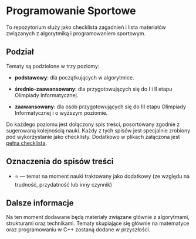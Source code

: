 # Programowanie Sportowe

To repozytorium służy jako checklista zagadnień i lista materiałów związanych z algorytmiką i programowaniem sportowym.

## Podział

Tematy są podzielone w trzy poziomy:

- **podstawowy**: dla początkujących w algorytmice.

- **średnio-zaawansowany**: dla przygotowujących się do I i II etapu Olimpiady Informatycznej.

- **zaawansowany**: dla osób przygotowujących się do III etapu Olimpiady Informatycznej i o wyższym poziomie.

Do każdego poziomu jest dołączony spis treści, posortowany zgodnie z sugerowaną kolejnością nauki.
Każdy z tych spisów jest specjalnie zrobiony pod wykorzystanie jako checklisty.
Dodatkowo w plikach załączona jest [pełna checklista](https://github.com/Matian37/programowanie-sportowe/blob/main/pelna_checklista.md).

## Oznaczenia do spisów treści

- ⭐ — temat na moment nauki traktowany jako dodatkowy (ze względu na trudność, przydatność lub inny czynnik)

## Dalsze informacje

Na ten moment dodawane będą materiały związane głównie z algorytmami, strukturami oraz technikami.
Tematy skupiające się głównie na matematyce oraz programowaniu w C++ zostaną dodane w przyszłości.
